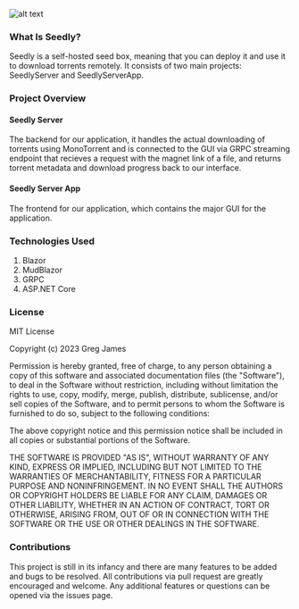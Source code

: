 ![alt text](https://github.com/gregyjames/Seedly/blob/main/res/SEEDLY.png)

### What Is Seedly?

Seedly is a self-hosted seed box, meaning that you can deploy it and use it to download torrents remotely. It consists of two main projects: SeedlyServer and SeedlyServerApp.

### Project Overview

#### Seedly Server
The backend for our application, it handles the actual downloading of torrents using MonoTorrent and is connected to the GUI via GRPC streaming endpoint that recieves a request with the magnet link of a file, and returns torrent metadata and download progress back to our interface.

#### Seedly Server App
The frontend for our application, which contains the major GUI for the application.

### Technologies Used
1. Blazor 
2. MudBlazor
3. GRPC
4. ASP.NET Core

### License
MIT License

Copyright (c) 2023 Greg James

Permission is hereby granted, free of charge, to any person obtaining a copy
of this software and associated documentation files (the "Software"), to deal
in the Software without restriction, including without limitation the rights
to use, copy, modify, merge, publish, distribute, sublicense, and/or sell
copies of the Software, and to permit persons to whom the Software is
furnished to do so, subject to the following conditions:

The above copyright notice and this permission notice shall be included in all
copies or substantial portions of the Software.

THE SOFTWARE IS PROVIDED "AS IS", WITHOUT WARRANTY OF ANY KIND, EXPRESS OR
IMPLIED, INCLUDING BUT NOT LIMITED TO THE WARRANTIES OF MERCHANTABILITY,
FITNESS FOR A PARTICULAR PURPOSE AND NONINFRINGEMENT. IN NO EVENT SHALL THE
AUTHORS OR COPYRIGHT HOLDERS BE LIABLE FOR ANY CLAIM, DAMAGES OR OTHER
LIABILITY, WHETHER IN AN ACTION OF CONTRACT, TORT OR OTHERWISE, ARISING FROM,
OUT OF OR IN CONNECTION WITH THE SOFTWARE OR THE USE OR OTHER DEALINGS IN THE
SOFTWARE.

### Contributions
This project is still in its infancy and there are many features to be added and bugs to be resolved. All contributions via pull request are greatly encouraged and welcome. Any additional features or questions can be opened via the issues page.
